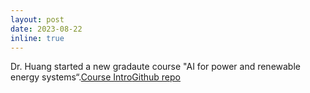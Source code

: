 ```yaml
---
layout: post
date: 2023-08-22 
inline: true
---
```


Dr. Huang started a new gradaute course "AI for power and renewable energy systems“.[Course Intro](https://mines0-my.sharepoint.com/:b:/g/personal/qiuhuahuang_mines_edu/EW5kejZNATBJnfpZUDYF49sBCzoiyy4uVzqxYTBo3B3wEw?e=BDV8nT)[Github repo](https://github.com/PIC-Lab/EENG598_AI4Power)
